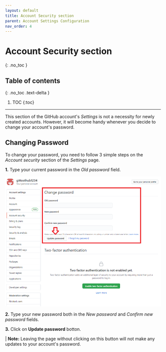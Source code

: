 ```yaml
---
layout: default
title: Account Security section
parent: Account Settings Configuration
nav_order: 4
---
```


# Account Security section
{: .no_toc }

## Table of contents
{: .no_toc .text-delta }

1. TOC
{:toc}

---
This section of the GitHub account's _Settings_ is not a necessity for newly created accounts. However, it will become handy whenever you decide to change your account's password.

## Changing Password

To change your password, you need to follow 3 simple steps on the _Account security_ section of the _Settings_ page.

**1.** Type your current password in the _Old password_ field.

!["Changing password"](https://github.com/orion13579/COMM-2216-SetE-Group6/blob/gh-pages/assets/images/UpdatingPassword.png?raw=true)

**2.** Type your new password both in the _New password_ and _Confirm new password_ fields.

**3.** Click on **Update password** botton.

|   **Note:** Leaving the page without clicking on this button will not make any updates to your account's password.
